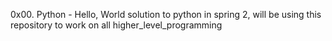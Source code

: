 0x00. Python - Hello, World
solution to python in spring 2, will be using this repository to work on all higher_level_programming
